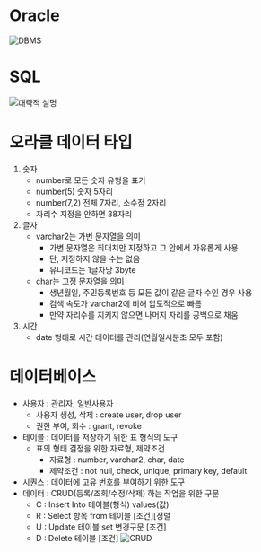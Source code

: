 # Oracle
![DBMS](https://cdn.discordapp.com/attachments/1181056701537996810/1192270335312154684/image.png?ex=65a87747&is=65960247&hm=c2f254928908ed21eb8d7f64a8a7c459a1ec1540d523fb2bbdc1664923a0749d&)

# SQL
![대략적 설명](https://cdn.discordapp.com/attachments/1193766807383846936/1193767766516314143/image.png?ex=65ade9de&is=659b74de&hm=53b512214da9b2b742f6e8e75072b175624940af34488884175d8279f225c689&)

# 오라클 데이터 타입
1. 숫자 
	- number로 모든 숫자 유형을 표기
	- number(5) 숫자 5자리
	- number(7,2) 전체 7자리, 소수점 2자리
	- 자리수 지정을 안하면 38자리
2. 글자
	- varchar2는 가변 문자열을 의미
		- 가변 문자열은 최대치만 지정하고 그 안에서 자유롭게 사용
		- 단, 지정하지 않을 수는 없음
		- 유니코드는 1글자당 3byte
	- char는 고정 문자열을 의미
		- 생년월일, 주민등록번호 등 모든 값이 같은 글자 수인 경우 사용
		- 검색 속도가 varchar2에 비해 압도적으로 빠름
		- 만약 자리수를 지키지 않으면 나머지 자리를 공백으로 채움
3. 시간
	- date 형태로 시간 데이터를 관리(연월일시분초 모두 포함)
	
# 데이터베이스
- 사용자 : 관리자, 일반사용자
	- 사용자 생성, 삭제 : create user, drop user
	- 권한 부여, 회수 : grant, revoke
- 테이블 : 데이터를 저장하기 위한 표 형식의 도구
	- 표의 형태 결정을 위한 자료형, 제약조건
		- 자료형 : number, varchar2, char, date
		- 제약조건 : not null, check, unique, primary key, default
- 시퀀스 : 데이터에 고유 번호를 부여하기 위한 도구
- 데이터 : CRUD(등록/조회/수정/삭제) 하는 작업을 위한 구문
	- C : Insert Into 테이블(형식) values(값)
	- R : Select 항목 from 테이블 [조건][정렬
	- U : Update 테이블 set 변경구문 [조건]
	- D : Delete 테이블 [조건]
![CRUD](https://cdn.discordapp.com/attachments/1181056701537996810/1194137010974236702/image.png?ex=65af41c1&is=659cccc1&hm=72b488dc9924b68c9b684c7e5d8d57a277bfc837d5026f3ef1e54ebe1730630c&)